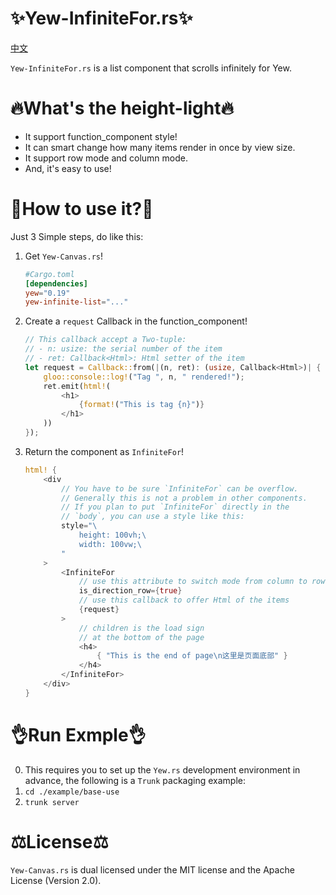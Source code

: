 # ✨Yew-InfiniteFor.rs✨

[中文](./README-zh.md)

`Yew-InfiniteFor.rs` is a list component that scrolls infinitely for Yew.

# 🔥What's the height-light🔥

-   It support function_component style!
-   It can smart change how many items render in once by view size.
-   It support row mode and column mode.
-   And, it's easy to use!

# 📑How to use it?📑

Just 3 Simple steps, do like this:

1. Get `Yew-Canvas.rs`!

    ```toml
    #Cargo.toml
    [dependencies]
    yew="0.19"
    yew-infinite-list="..."
    ```

1. Create a `request` Callback in the function_component!

    ```rust
    // This callback accept a Two-tuple:
    // - n: usize: the serial number of the item
    // - ret: Callback<Html>: Html setter of the item
    let request = Callback::from(|(n, ret): (usize, Callback<Html>)| {
        gloo::console::log!("Tag ", n, " rendered!");
        ret.emit(html!(
            <h1>
                {format!("This is tag {n}")}
            </h1>
        ))
    });
    ```

1. Return the component as `InfiniteFor`!
    ```rust
    html! {
        <div
            // You have to be sure `InfiniteFor` can be overflow.
            // Generally this is not a problem in other components.
            // If you plan to put `InfiniteFor` directly in the
            // `body`, you can use a style like this:
            style="\
                height: 100vh;\
                width: 100vw;\
            "
        >
            <InfiniteFor
                // use this attribute to switch mode from column to row
                is_direction_row={true}
                // use this callback to offer Html of the items
                {request}
            >
                // children is the load sign
                // at the bottom of the page
                <h4>
                    { "This is the end of page\n这里是页面底部" }
                </h4>
            </InfiniteFor>
        </div>
    }
    ```

# 👌Run Exmple👌

0. This requires you to set up the `Yew.rs` development environment in advance, the following is a `Trunk` packaging example:
1. `cd ./example/base-use`
2. `trunk server`

# ⚖️License⚖️

`Yew-Canvas.rs` is dual licensed under the MIT license and the Apache License (Version 2.0).
